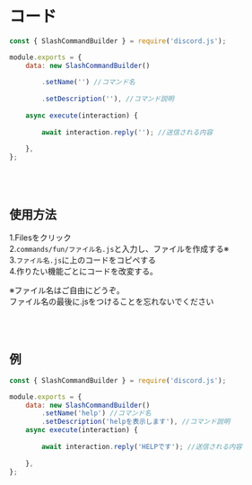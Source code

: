 # コード
```JavaScript
const { SlashCommandBuilder } = require('discord.js');

module.exports = {
	data: new SlashCommandBuilder()
  
		.setName('') //コマンド名
    
		.setDescription(''), //コマンド説明
    
	async execute(interaction) {
  
		await interaction.reply(''); //送信される内容
    
	},
};
``` 

<br>
<br> 

## 使用方法  

1.Filesをクリック  
2.`commands/fun/ファイル名.js`と入力し、ファイルを作成する※  
3.`ファイル名.js`に上のコードをコピペする   
4.作りたい機能ごとにコードを改変する。   

※ファイル名はご自由にどうぞ。  
ファイル名の最後に.jsをつけることを忘れないでください

<br> 
<br>

## 例

```JavaScript
const { SlashCommandBuilder } = require('discord.js');

module.exports = {
	data: new SlashCommandBuilder()
		.setName('help') //コマンド名
		.setDescription('helpを表示します'), //コマンド説明
	async execute(interaction) {
  
		await interaction.reply('HELPです'); //送信される内容
    
	},
};
``` 